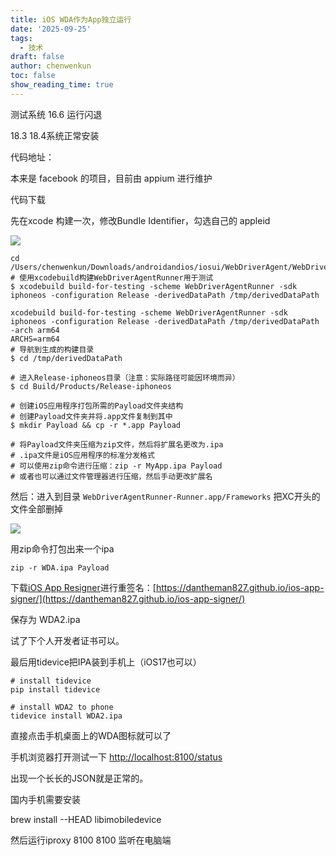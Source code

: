 ```yaml
---
title: iOS WDA作为App独立运行
date: '2025-09-25'
tags:
  - 技术
draft: false
author: chenwenkun
toc: false
show_reading_time: true
---
```

测试系统 16.6 运行闪退

18.3 18.4系统正常安装

代码地址：

本来是 facebook 的项目，目前由 appium 进行维护

代码下载

先在xcode 构建一次，修改Bundle Identifier，勾选自己的 appleid

![](https://prod-files-secure.s3.us-west-2.amazonaws.com/c205fb54-92b2-4987-8be3-972b67d27acc/cb756a73-27bc-4b0d-951a-858df3344b59/image.png?X-Amz-Algorithm=AWS4-HMAC-SHA256&X-Amz-Content-Sha256=UNSIGNED-PAYLOAD&X-Amz-Credential=ASIAZI2LB4667D6X53V6%2F20251028%2Fus-west-2%2Fs3%2Faws4_request&X-Amz-Date=20251028T122128Z&X-Amz-Expires=3600&X-Amz-Security-Token=IQoJb3JpZ2luX2VjEAQaCXVzLXdlc3QtMiJGMEQCIBj5c%2BT6zoqCAezm6u7USraRiPkq8wW9D8k75fSYHTCYAiBb5EGqbRtE7zJCJ2Byi2uZpHkXX37Fi8MEiDrdx5u4ZiqIBAi9%2F%2F%2F%2F%2F%2F%2F%2F%2F%2F8BEAAaDDYzNzQyMzE4MzgwNSIM6a184eJNxndnlEePKtwDl388ppCuEurCSJnueiD5hUmj0hANsD4gKcFJ0lWdPNV43wltpqLqTyXm69Op8fQ1SPp9TqtpteioBkdIuk5eIxeelokhn8LaUbwCDxSPGKzJqt%2BlZ8obL5rOrgCjX5QBm%2FcAzQEMcZIGX%2FSBpGAcrSXstc8jA0trmr8muBj8JI4uhwsizXAyHq6wiP6fEVVfrDmatZ9s6pnoTzgF4pm2dVmflgh9WVoskglcQoxTUqbPx6jsW56QyZHO7Ws8x0iwcDVkUSeq7SSXs8uzVT7LMIVWehEbUXoUueMM5oyr0XB6cxb%2FEFZQSDE0tK6a2yox2WrikWTHXdyIaGRapbeplyyvzMU%2BhOUrlqJq%2FOxHAyQzPomJ4aVBxanvYprqtMSIsEk85TKFkQaK5FamavcJva3JK9KVjf%2F%2FigbK1TUbf9vQWSqBO7hPkxjggMGiCpZGoukjs0rhqTFQhim7RVLFVa9wqXDobxDPAimNOBfe4ZE5tal4YWvvpd2lCTEGKn7sYl27PH47HQmmoEuwaWsRCvH6i3j593SMraJqk4Vmtz5JgGnLwQGeXqQPSsoCmnpJ938CcZcAVWVAst%2B286Bd4DIFKQl7XATT3mY2KS3vbqn%2F4rgNRmiXJbe%2BGxsw3NyCyAY6pgHO0aHoOn1JYl%2F6pjZmdUqsB7nGMIn4t49IVcyqSH3RNUb5uBEkRQmxv6XF04izEVyVc0oh9kXasvscHR%2F7I%2FTIAdkeD0bBJ4yPScUw7C%2FhCTZHMrSwwDr1gRIHkSOKbJ3%2F1KhVRXdw7lFsq7SKVBByEzUPvZq2v0DKIx%2BZABwmUqWs2OpqMa%2B%2BxZv8ZtwNk9m9Fv6kXt6kTNUwl3WO0dD07bSFRBE4&X-Amz-Signature=c820c9c6a14f6cb9c0ab7af4bb76748c1a720481815589b29f34989beb1380f0&X-Amz-SignedHeaders=host&x-amz-checksum-mode=ENABLED&x-id=GetObject)

```shell
cd /Users/chenwenkun/Downloads/androidandios/iosui/WebDriverAgent/WebDriverAgent
# 使用xcodebuild构建WebDriverAgentRunner用于测试
$ xcodebuild build-for-testing -scheme WebDriverAgentRunner -sdk iphoneos -configuration Release -derivedDataPath /tmp/derivedDataPath

xcodebuild build-for-testing -scheme WebDriverAgentRunner -sdk iphoneos -configuration Release -derivedDataPath /tmp/derivedDataPath -arch arm64
ARCHS=arm64
# 导航到生成的构建目录
$ cd /tmp/derivedDataPath

# 进入Release-iphoneos目录（注意：实际路径可能因环境而异）
$ cd Build/Products/Release-iphoneos

# 创建iOS应用程序打包所需的Payload文件夹结构
# 创建Payload文件夹并将.app文件复制到其中
$ mkdir Payload && cp -r *.app Payload

# 将Payload文件夹压缩为zip文件，然后将扩展名更改为.ipa
# .ipa文件是iOS应用程序的标准分发格式
# 可以使用zip命令进行压缩：zip -r MyApp.ipa Payload
# 或者也可以通过文件管理器进行压缩，然后手动更改扩展名
```

然后：进入到目录 `WebDriverAgentRunner-Runner.app/Frameworks` 把XC开头的文件全部删掉

![](https://prod-files-secure.s3.us-west-2.amazonaws.com/c205fb54-92b2-4987-8be3-972b67d27acc/358b8d2b-1bfe-4fb9-beb5-83e1de5f201e/image.png?X-Amz-Algorithm=AWS4-HMAC-SHA256&X-Amz-Content-Sha256=UNSIGNED-PAYLOAD&X-Amz-Credential=ASIAZI2LB4667D6X53V6%2F20251028%2Fus-west-2%2Fs3%2Faws4_request&X-Amz-Date=20251028T122128Z&X-Amz-Expires=3600&X-Amz-Security-Token=IQoJb3JpZ2luX2VjEAQaCXVzLXdlc3QtMiJGMEQCIBj5c%2BT6zoqCAezm6u7USraRiPkq8wW9D8k75fSYHTCYAiBb5EGqbRtE7zJCJ2Byi2uZpHkXX37Fi8MEiDrdx5u4ZiqIBAi9%2F%2F%2F%2F%2F%2F%2F%2F%2F%2F8BEAAaDDYzNzQyMzE4MzgwNSIM6a184eJNxndnlEePKtwDl388ppCuEurCSJnueiD5hUmj0hANsD4gKcFJ0lWdPNV43wltpqLqTyXm69Op8fQ1SPp9TqtpteioBkdIuk5eIxeelokhn8LaUbwCDxSPGKzJqt%2BlZ8obL5rOrgCjX5QBm%2FcAzQEMcZIGX%2FSBpGAcrSXstc8jA0trmr8muBj8JI4uhwsizXAyHq6wiP6fEVVfrDmatZ9s6pnoTzgF4pm2dVmflgh9WVoskglcQoxTUqbPx6jsW56QyZHO7Ws8x0iwcDVkUSeq7SSXs8uzVT7LMIVWehEbUXoUueMM5oyr0XB6cxb%2FEFZQSDE0tK6a2yox2WrikWTHXdyIaGRapbeplyyvzMU%2BhOUrlqJq%2FOxHAyQzPomJ4aVBxanvYprqtMSIsEk85TKFkQaK5FamavcJva3JK9KVjf%2F%2FigbK1TUbf9vQWSqBO7hPkxjggMGiCpZGoukjs0rhqTFQhim7RVLFVa9wqXDobxDPAimNOBfe4ZE5tal4YWvvpd2lCTEGKn7sYl27PH47HQmmoEuwaWsRCvH6i3j593SMraJqk4Vmtz5JgGnLwQGeXqQPSsoCmnpJ938CcZcAVWVAst%2B286Bd4DIFKQl7XATT3mY2KS3vbqn%2F4rgNRmiXJbe%2BGxsw3NyCyAY6pgHO0aHoOn1JYl%2F6pjZmdUqsB7nGMIn4t49IVcyqSH3RNUb5uBEkRQmxv6XF04izEVyVc0oh9kXasvscHR%2F7I%2FTIAdkeD0bBJ4yPScUw7C%2FhCTZHMrSwwDr1gRIHkSOKbJ3%2F1KhVRXdw7lFsq7SKVBByEzUPvZq2v0DKIx%2BZABwmUqWs2OpqMa%2B%2BxZv8ZtwNk9m9Fv6kXt6kTNUwl3WO0dD07bSFRBE4&X-Amz-Signature=c0ac7c5a812196ef4d9d314453c17d62407c57e5fc0fbd846b7510e73e783ce5&X-Amz-SignedHeaders=host&x-amz-checksum-mode=ENABLED&x-id=GetObject)

用zip命令打包出来一个ipa

```shell
zip -r WDA.ipa Payload
```

下载[iOS App Resigner](https://zhida.zhihu.com/search?content_id=237756070&content_type=Article&match_order=1&q=iOS%20App%20Resigner&zd_token=eyJhbGciOiJIUzI1NiIsInR5cCI6IkpXVCJ9.eyJpc3MiOiJ6aGlkYV9zZXJ2ZXIiLCJleHAiOjE3NDQzNTQ0ODAsInEiOiJpT1MgQXBwIFJlc2lnbmVyIiwiemhpZGFfc291cmNlIjoiZW50aXR5IiwiY29udGVudF9pZCI6MjM3NzU2MDcwLCJjb250ZW50X3R5cGUiOiJBcnRpY2xlIiwibWF0Y2hfb3JkZXIiOjEsInpkX3Rva2VuIjpudWxsfQ.XGwOKX0ujlvhojSuRT3SlA0sDFnQK-FxDJr60CX6YqU&zhida_source=entity)进行重签名：[https://dantheman827.github.io/ios-app-signer/](https://dantheman827.github.io/ios-app-signer/)

保存为 WDA2.ipa

试了下个人开发者证书可以。

最后用tidevice把IPA装到手机上（iOS17也可以）

```shell
# install tidevice
pip install tidevice

# install WDA2 to phone
tidevice install WDA2.ipa
```

直接点击手机桌面上的WDA图标就可以了

手机浏览器打开测试一下 [http://localhost:8100/status](http://localhost:8100/status)

出现一个长长的JSON就是正常的。

国内手机需要安装

brew install --HEAD libimobiledevice

然后运行iproxy 8100 8100 监听在电脑端
